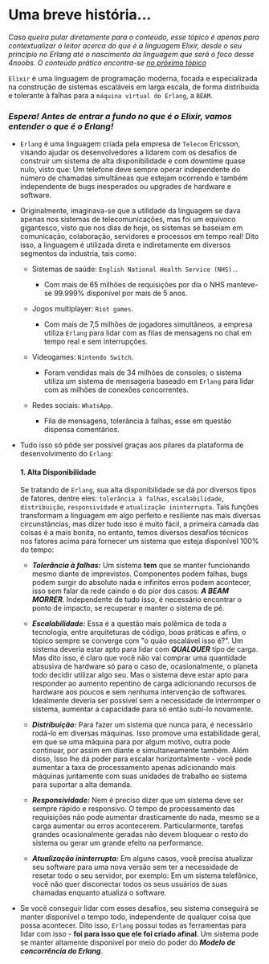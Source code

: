 # Uma breve história...

  _Caso queira pular diretamente para o conteúdo, esse tópico é apenas para contextualizar o leitor acerca do que é a linguagem Elixir, desde o seu princípio no Erlang até o nascimento da linguagem que será o foco desse 4noobs. O conteúdo prático encontra-se [no próximo tópico](/content/primitive-types.md)_

`Elixir` é uma linguagem de programação moderna, focada e especializada na construção de sistemas escaláveis em larga escala, de forma distribuída e tolerante à falhas para a `máquina virtual do Erlang`, a `BEAM`.

### ***Espera! Antes de entrar a fundo no que é o Elixir, vamos entender o que é o Erlang!***

  * `Erlang` é uma linguagem criada pela empresa de `Telecom` Ericsson, visando ajudar os desenvolvedores a lidarem com os desafios de construir um sistema de alta disponibilidade e com downtime quase nulo, visto que: Um telefone deve sempre operar independente do número de chamadas simultâneas que estejam ocorrendo e também independente de bugs inesperados ou upgrades de hardware e software.

  * Originalmente, imaginava-se que a utilidade da linguagem se dava apenas nos sistemas de telecomunicações, mas foi um equívoco gigantesco, visto que nos dias de hoje, os sistemas se baseiam em comunicação, colaboração, servidores e processos em tempo real! Dito isso, a linguagem é utilizada direta e indiretamente em diversos segmentos da industria, tais como:

    * Sistemas de saúde: `English National Health Service (NHS).`.

      * Com mais de  65 milhões de requisições por dia o NHS manteve-se 99.999% disponível por mais de 5 anos.

    * Jogos multiplayer: `Riot games`.

      * Com mais de 7,5 milhões de jogadores simultâneos, a empresa utiliza `Erlang` para lidar com as filas de mensagens no chat em tempo real e sem interrupções.

    * Videogames: `Nintendo Switch`.

      * Foram vendidas mais de 34 milhões de consoles; o sistema utiliza um sistema de mensageria baseado em `Erlang` para lidar com as milhões de conexões concorrentes.

    * Redes sociais: `WhatsApp`.

      * Fila de mensagens, tolerância à falhas, esse em questão dispensa comentários.

  * Tudo isso só pôde ser possível graças aos pilares da plataforma de desenvolvimento do `Erlang`:

    #### **1. Alta Disponibilidade**
  
    Se tratando de `Erlang`, sua alta disponibilidade se dá por diversos tipos de fatores, dentre eles: `tolerância à falhas`, `escalabilidade`, `distribuição`, `responsividade` e `atualização ininterrupta`. Tais funções transformam a linguagem em algo perfeito e resiliente nas mais diversas circunstâncias, mas dizer tudo isso é muito fácil, a primeira camada das coisas é a mais bonita, no entanto, temos diversos desafios técnicos nos fatores acima para fornecer um sistema que esteja disponível 100% do tempo:

    * ***Tolerância à falhas:*** Um sistema **tem** que se manter funcionando mesmo diante de imprevistos. Componentes podem falhas, bugs podem surgir do absoluto nada e infinitos erros podem acontecer, isso sem falar da rede caindo e do pior dos casos: ***A BEAM MORRER***. Independente de tudo isso, é necessário encontrar o ponto de impacto, se recuperar e manter o sistema de pé.

    * ***Escalabilidade:*** Essa é a questão mais polêmica de toda a tecnologia, entre arquiteturas de código, boas práticas e afins, o tópico sempre se converge com "o quão escalável isso é?". Um sistema deveria estar apto para lidar com ***QUALQUER*** tipo de carga. Mas dito isso, é claro que você não vai comprar uma quantidade absusiva de hardware só para o caso de, ocasionalmente, o planeta todo decidir utilizar algo seu. Mas o sistema deve estar apto para responder ao aumento repentino de carga adicionando recursos de hardware aos poucos e sem nenhuma intervenção de softwares. Idealmente deveria ser possível sem a necessidade de interromper o sistema, aumentar a capacidade para só então subí-lo novamente. 

    * ***Distribuição:*** Para fazer um sistema que nunca para, é necessário rodá-lo em diversas máquinas. Isso promove uma estabilidade geral, em que se uma máquina para por algum motivo, outra pode continuar, por assim em diante e simultaneamente também. Além disso, Isso lhe dá poder para escalar horizontalmente - você pode aumentar a taxa de processamento apenas adicionando mais máquinas juntamente com suas unidades de trabalho ao sistema para suportar a alta demanda.

    * ***Responsividade:*** Nem é preciso dizer que um sistema deve ser sempre rápido e responsivo. O tempo de processamento das requisições não pode aumentar drasticamente do nada, mesmo se a carga aumentar ou erros acontecerem. Particularmente, tarefas grandes ocasionalmente geradas não devem bloquear o resto do sistema ou gerar um grande efeito na performance.

    * ***Atualização ininterrupta:*** Em alguns casos, você precisa atualizar seu software para uma nova versão sem ter a necessidade de resetar todo o seu servidor, por exemplo: Em um sistema telefônico, você não quer disconectar todos os seus usuários de suas chamadas enquanto atualiza o software. 

  * Se você conseguir lidar com esses desafios, seu sistema conseguirá se manter disponível o tempo todo, independente de qualquer coisa que possa acontecer. Dito isso, `Erlang` possui todas as ferramentas para lidar com isso - **foi para isso que ele foi criado afinal**. Um sistema pode se manter altamente disponível por meio do poder do ***Modelo de concorrência do Erlang***.

